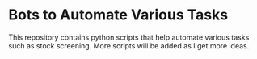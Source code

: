 # Bots to Automate Various Tasks

This repository contains python scripts that help automate various tasks such as stock screening.  More scripts will be added as I get more ideas.



